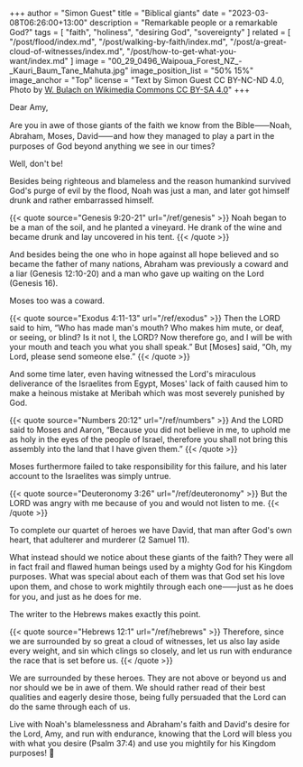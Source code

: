 +++
author = "Simon Guest"
title = "Biblical giants"
date = "2023-03-08T06:26:00+13:00"
description = "Remarkable people or a remarkable God?"
tags = [ "faith", "holiness", "desiring God", "sovereignty" ]
related = [ "/post/flood/index.md", "/post/walking-by-faith/index.md", "/post/a-great-cloud-of-witnesses/index.md", "/post/how-to-get-what-you-want/index.md" ]
image = "00_29_0496_Waipoua_Forest_NZ_-_Kauri_Baum_Tane_Mahuta.jpg"
image_position_list = "50% 15%"
image_anchor = "Top"
license = "Text by Simon Guest CC BY-NC-ND 4.0, Photo by [W. Bulach on Wikimedia Commons CC BY-SA 4.0](https://commons.m.wikimedia.org/wiki/File:00_29_0496_Waipoua_Forest_NZ_-_Kauri_Baum_Tane_Mahuta.jpg)"
+++

Dear Amy,

Are you in awe of those giants of the faith we know from the Bible⸺Noah, Abraham, Moses, David⸺and how they managed to play a part in the purposes of God beyond anything we see in our times?

Well, don't be!

Besides being righteous and blameless and the reason humankind survived God's purge of evil by the flood, Noah was just a man, and later got himself drunk and rather embarrassed himself.

{{< quote source="Genesis 9:20-21" url="/ref/genesis" >}}
Noah began to be a man of the soil, and he planted a vineyard. He drank of the wine and became drunk and lay uncovered in his tent.
{{< /quote >}}

And besides being the one who in hope against all hope believed and so became the father of many nations, Abraham was previously a coward and a liar (Genesis 12:10-20) and a man who gave up waiting on the Lord (Genesis 16).

Moses too was a coward.

{{< quote source="Exodus 4:11-13" url="/ref/exodus" >}}
Then the LORD said to him, “Who has made man's mouth? Who makes him mute, or deaf, or seeing, or blind? Is it not I, the LORD? Now therefore go, and I will be with your mouth and teach you what you shall speak.” But [Moses] said, “Oh, my Lord, please send someone else.”
{{< /quote >}}

And some time later, even having witnessed the Lord's miraculous deliverance of the Israelites from Egypt, Moses' lack of faith caused him to make a heinous mistake at Meribah which was most severely punished by God.

{{< quote source="Numbers 20:12" url="/ref/numbers" >}}
And the LORD said to Moses and Aaron, “Because you did not believe in me, to uphold me as holy in the eyes of the people of Israel, therefore you shall not bring this assembly into the land that I have given them.”
{{< /quote >}}

Moses furthermore failed to take responsibility for this failure, and his later account to the Israelites was simply untrue.

{{< quote source="Deuteronomy 3:26" url="/ref/deuteronomy" >}}
But the LORD was angry with me because of you and would not listen to me.
{{< /quote >}}

To complete our quartet of heroes we have David, that man after God's own heart, that adulterer and murderer (2 Samuel 11).

What instead should we notice about these giants of the faith? They were all in fact frail and flawed human beings used by a mighty God for his Kingdom purposes. What was special about each of them was that God set his love upon them, and chose to work mightily through each one⸺just as he does for you, and just as he does for me.

The writer to the Hebrews makes exactly this point.

{{< quote source="Hebrews 12:1" url="/ref/hebrews" >}}
Therefore, since we are surrounded by so great a cloud of witnesses, let us also lay aside every weight, and sin which clings so closely, and let us run with endurance the race that is set before us.
{{< /quote >}}

We are surrounded by these heroes. They are not above or beyond us and nor should we be in awe of them. We should rather read of their best qualities and eagerly desire those, being fully persuaded that the Lord can do the same through each of us.

Live with Noah's blamelessness and Abraham's faith and David's desire for the Lord, Amy, and run with endurance, knowing that the Lord will bless you with what you desire (Psalm 37:4) and use you mightily for his Kingdom purposes! 🙏
